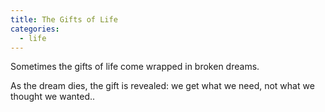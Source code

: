 ```yaml
---
title: The Gifts of Life
categories:
  - life
---
```


Sometimes
the gifts of life
come wrapped
in broken dreams.

As the dream dies,
the gift is revealed:
we get what we need,
not what we thought
we wanted..
